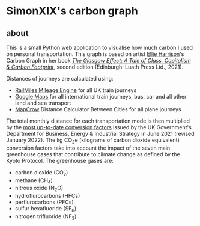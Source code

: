 # SimonXIX's carbon graph

## about

This is a small Python web application to visualise how much carbon I used on personal transportation. This graph is based on artist [Ellie Harrison](https://www.ellieharrison.com/)'s Carbon Graph in her book *[The Glasgow Effect: A Tale of Class, Capitalism & Carbon Footprint](https://www.ellieharrison.com/commodities/glasgoweffect/)*, second edition (Edinburgh: Luath Press Ltd., 2021).

Distances of journeys are calculated using:
- [RailMiles Mileage Engine](https://my.railmiles.me/mileage-engine/) for all UK train journeys
- [Google Maps](https://www.google.co.uk/maps) for all international train journeys, bus, car and all other land and sea transport
- [MapCrow](https://www.mapcrow.info/) Distance Calculator Between Cities for all plane journeys

The total monthly distance for each transportation mode is then multiplied by the [most up-to-date conversion factors](https://www.gov.uk/government/publications/greenhouse-gas-reporting-conversion-factors-2021) issued by the UK Government's Department for Business, Energy & Industrial Strategy in June 2021 (revised January 2022). The kg CO<sub>2</sub>e (kilograms of carbon dioxide equivalent) conversion factors take into account the impact of the seven main greenhouse gases that contribute to climate change as defined by the Kyoto Protocol. The greenhouse gases are:

- carbon dioxide (CO<sub>2</sub>)
- methane (CH<sub>4</sub>)
- nitrous oxide (N<sub>2</sub>O)
- hydroflurocarbons (HFCs)
- perflurocarbons (PFCs)
- sulfur hexafluoride (SF<sub>6</sub>)
- nitrogen trifluoride (NF<sub>3</sub>)
